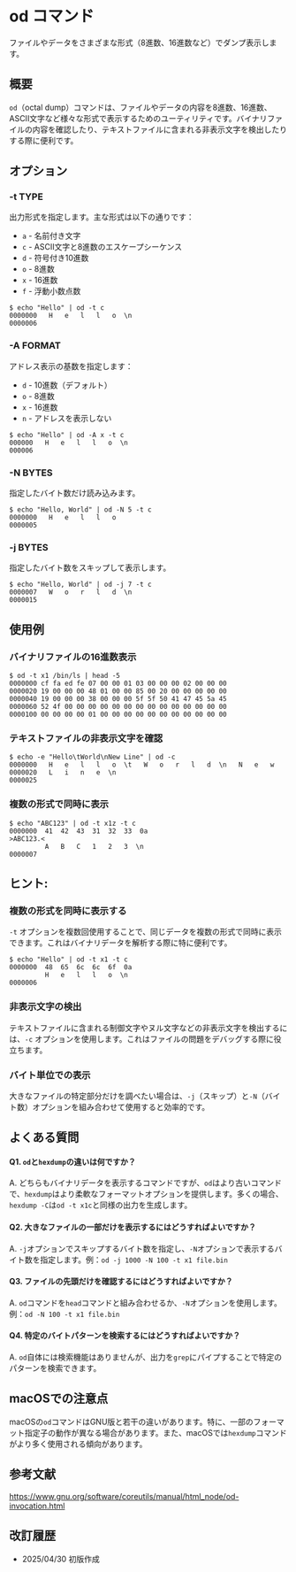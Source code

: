 # od コマンド

ファイルやデータをさまざまな形式（8進数、16進数など）でダンプ表示します。

## 概要

`od`（octal dump）コマンドは、ファイルやデータの内容を8進数、16進数、ASCII文字など様々な形式で表示するためのユーティリティです。バイナリファイルの内容を確認したり、テキストファイルに含まれる非表示文字を検出したりする際に便利です。

## オプション

### **-t TYPE**

出力形式を指定します。主な形式は以下の通りです：
- `a` - 名前付き文字
- `c` - ASCII文字と8進数のエスケープシーケンス
- `d` - 符号付き10進数
- `o` - 8進数
- `x` - 16進数
- `f` - 浮動小数点数

```console
$ echo "Hello" | od -t c
0000000   H   e   l   l   o  \n
0000006
```

### **-A FORMAT**

アドレス表示の基数を指定します：
- `d` - 10進数（デフォルト）
- `o` - 8進数
- `x` - 16進数
- `n` - アドレスを表示しない

```console
$ echo "Hello" | od -A x -t c
000000   H   e   l   l   o  \n
000006
```

### **-N BYTES**

指定したバイト数だけ読み込みます。

```console
$ echo "Hello, World" | od -N 5 -t c
0000000   H   e   l   l   o
0000005
```

### **-j BYTES**

指定したバイト数をスキップして表示します。

```console
$ echo "Hello, World" | od -j 7 -t c
0000007   W   o   r   l   d  \n
0000015
```

## 使用例

### バイナリファイルの16進数表示

```console
$ od -t x1 /bin/ls | head -5
0000000 cf fa ed fe 07 00 00 01 03 00 00 00 02 00 00 00
0000020 19 00 00 00 48 01 00 00 85 00 20 00 00 00 00 00
0000040 19 00 00 00 38 00 00 00 5f 5f 50 41 47 45 5a 45
0000060 52 4f 00 00 00 00 00 00 00 00 00 00 00 00 00 00
0000100 00 00 00 00 01 00 00 00 00 00 00 00 00 00 00 00
```

### テキストファイルの非表示文字を確認

```console
$ echo -e "Hello\tWorld\nNew Line" | od -c
0000000   H   e   l   l   o  \t   W   o   r   l   d  \n   N   e   w    
0000020   L   i   n   e  \n                                            
0000025
```

### 複数の形式で同時に表示

```console
$ echo "ABC123" | od -t x1z -t c
0000000  41  42  43  31  32  33  0a                              >ABC123.<
         A   B   C   1   2   3  \n
0000007
```

## ヒント:

### 複数の形式を同時に表示する

`-t` オプションを複数回使用することで、同じデータを複数の形式で同時に表示できます。これはバイナリデータを解析する際に特に便利です。

```console
$ echo "Hello" | od -t x1 -t c
0000000  48  65  6c  6c  6f  0a
         H   e   l   l   o  \n
0000006
```

### 非表示文字の検出

テキストファイルに含まれる制御文字やヌル文字などの非表示文字を検出するには、`-c` オプションを使用します。これはファイルの問題をデバッグする際に役立ちます。

### バイト単位での表示

大きなファイルの特定部分だけを調べたい場合は、`-j`（スキップ）と`-N`（バイト数）オプションを組み合わせて使用すると効率的です。

## よくある質問

#### Q1. `od`と`hexdump`の違いは何ですか？
A. どちらもバイナリデータを表示するコマンドですが、`od`はより古いコマンドで、`hexdump`はより柔軟なフォーマットオプションを提供します。多くの場合、`hexdump -C`は`od -t x1c`と同様の出力を生成します。

#### Q2. 大きなファイルの一部だけを表示するにはどうすればよいですか？
A. `-j`オプションでスキップするバイト数を指定し、`-N`オプションで表示するバイト数を指定します。例：`od -j 1000 -N 100 -t x1 file.bin`

#### Q3. ファイルの先頭だけを確認するにはどうすればよいですか？
A. `od`コマンドを`head`コマンドと組み合わせるか、`-N`オプションを使用します。例：`od -N 100 -t x1 file.bin`

#### Q4. 特定のバイトパターンを検索するにはどうすればよいですか？
A. `od`自体には検索機能はありませんが、出力を`grep`にパイプすることで特定のパターンを検索できます。

## macOSでの注意点

macOSの`od`コマンドはGNU版と若干の違いがあります。特に、一部のフォーマット指定子の動作が異なる場合があります。また、macOSでは`hexdump`コマンドがより多く使用される傾向があります。

## 参考文献

https://www.gnu.org/software/coreutils/manual/html_node/od-invocation.html

## 改訂履歴

- 2025/04/30 初版作成